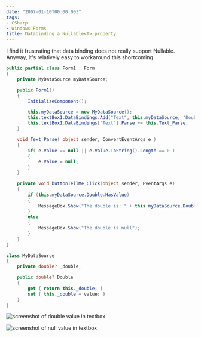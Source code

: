 ```yaml
---
date: "2007-01-10T00:00:00Z"
tags:
- CSharp
- Windows Forms
title: Databinding a Nullable<T> property
---
```

I find it frustrating that data binding does not really support Nullable<T>. Anyway, it's relatively easy to workaround this shortcoming

```csharp
public partial class Form1 : Form
{
	private MyDataSource myDataSource;

	public Form1()
	{
		InitializeComponent();

		this.myDataSource = new MyDataSource();
		this.textBox1.DataBindings.Add("Text", this.myDataSource, "Double", true);
		this.textBox1.DataBindings["Text"].Parse += this.Text_Parse;
	}

	void Text_Parse( object sender, ConvertEventArgs e )
	{
		if( e.Value == null || e.Value.ToString().Length == 0 )
		{
			e.Value = null;
		}
	}

	private void buttonTellMe_Click(object sender, EventArgs e)
	{
		if (this.myDataSource.Double.HasValue)
		{
			MessageBox.Show("The double is: " + this.myDataSource.Double);
		}
		else
		{
			MessageBox.Show("The double is null");
		}
	}
}

class MyDataSource
{
	private double? _double;

	public double? Double
	{
		get { return this._double; }
		set { this._double = value; }
	}
}
```
  
  
![screenshot of double value in textbox](http://www.timvw.be/wp-content/images/databind-nullabletext1.gif)
  
![screenshot of null value in textbox](http://www.timvw.be/wp-content/images/databind-nullabletext2.gif)

